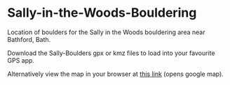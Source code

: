 # Sally-in-the-Woods-Bouldering
Location of boulders for the Sally in the Woods bouldering area near Bathford, Bath.

Download the Sally-Boulders gpx or kmz files to load into your favourite GPS app.

Alternatively view the map in your browser at [this link](https://www.google.com/maps/d/drive?state=%7B%22ids%22%3A%5B%2219bCunYTHce3m6fmk-DzE9toK_bHsfId9%22%5D%2C%22action%22%3A%22open%22%2C%22userId%22%3A%22115343929337931583980%22%7D&usp=sharing) (opens google map).
